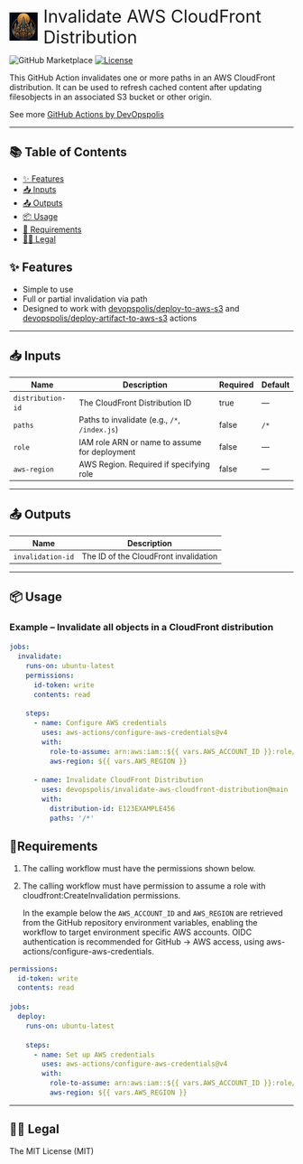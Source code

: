 <div style="display: flex; align-items: center;">
  <img src="logo.png" alt="Logo" width="50" height="50" style="margin-right: 10px;"/>
  <span style="font-size: 2.2em;">Invalidate AWS CloudFront Distribution</span>
</div>

![GitHub Marketplace](https://img.shields.io/badge/GitHub%20Marketplace-Invalidate%20AWS%20CloudFront%20Distribution-blue?logo=github)
[![License](https://img.shields.io/badge/License-MIT-yellow.svg)](https://opensource.org/licenses/MIT)


<p>
This GitHub Action invalidates one or more paths in an AWS CloudFront distribution. It can be used to refresh cached content after updating filesobjects in an associated S3 bucket or other origin.
</p>

See more [GitHub Actions by DevOpspolis](https://github.com/marketplace?query=devopspolis&type=actions)

---

## 📚 Table of Contents

- [✨ Features](#features)
- [📥 Inputs](#inputs)
- [📤 Outputs](#outputs)
- [📦 Usage](#usage)
- [🚦 Requirements](#requirements)
- [🧑‍⚖️ Legal](#legal)

<!-- trunk-ignore(markdownlint/MD033) -->
<a id="features"></a>
## ✨ Features
- Simple to use
- Full or partial invalidation via path
- Designed to work with [devopspolis/deploy-to-aws-s3](devopspolis/deploy-to-aws-s3) and [devopspolis/deploy-artifact-to-aws-s3](https://github.com/marketplace/actions/deploy-artifact-to-aws-s3) actions

---
<!-- trunk-ignore(markdownlint/MD033) -->
<a id="inputs"></a>
## 📥 Inputs

| Name               | Description                                   | Required | Default |
| ------------------ | --------------------------------------------- | -------- | ------- |
| `distribution-id`  | The CloudFront Distribution ID                | true     | —       |
| `paths`            | Paths to invalidate (e.g., `/*`, `/index.js`) | false    | `/*`    |
| `role`             | IAM role ARN or name to assume for deployment | false    | —       |
| `aws-region`       | AWS Region. Required if specifying role       | false    | —       |

---
<!-- trunk-ignore(markdownlint/MD033) -->
<a id="outputs"></a>
## 📤 Outputs

| Name               | Description                         |
| ------------------ | ----------------------------------- |
| `invalidation-id`  | The ID of the CloudFront invalidation |

---
<!-- trunk-ignore(markdownlint/MD033) -->
<a id="usage"></a>
## 📦 Usage

### Example – Invalidate all objects in a CloudFront distribution

```yaml
jobs:
  invalidate:
    runs-on: ubuntu-latest
    permissions:
      id-token: write
      contents: read

    steps:
      - name: Configure AWS credentials
        uses: aws-actions/configure-aws-credentials@v4
        with:
          role-to-assume: arn:aws:iam::${{ vars.AWS_ACCOUNT_ID }}:role/cloudfront-distribution-role
          aws-region: ${{ vars.AWS_REGION }}

      - name: Invalidate CloudFront Distribution
        uses: devopspolis/invalidate-aws-cloudfront-distribution@main
        with:
          distribution-id: E123EXAMPLE456
          paths: '/*'
````

<!-- trunk-ignore(markdownlint/MD033) -->
<a id="requirements"></a>
## 🚦Requirements

1. The calling workflow must have the permissions shown below.
1. The calling workflow must have permission to assume a role with cloudfront:CreateInvalidation permissions.

    In the example below the `AWS_ACCOUNT_ID` and `AWS_REGION` are retrieved from the GitHub repository environment variables, enabling the workflow to target environment specific AWS accounts.
    OIDC authentication is recommended for GitHub → AWS access, using aws-actions/configure-aws-credentials.

```yaml
permissions:
  id-token: write
  contents: read

jobs:
  deploy:
    runs-on: ubuntu-latest

    steps:
      - name: Set up AWS credentials
        uses: aws-actions/configure-aws-credentials@v4
        with:
          role-to-assume: arn:aws:iam::${{ vars.AWS_ACCOUNT_ID }}:role/invalidate-cloudfront-distribution-role
          aws-region: ${{ vars.AWS_REGION }}
```

---
<!-- trunk-ignore(markdownlint/MD033) -->
<a id="legal"></a>
## 🧑‍⚖️ Legal
The MIT License (MIT)
